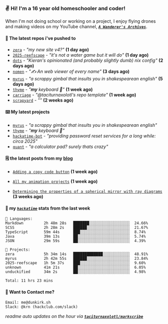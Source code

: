 ### ✌️ Hi! I'm a 16 year old homeschooler and coder!

When I'm not doing school or working on a project, I enjoy flying drones and making videos on my YouTube channel, [**_`A Wanderer's Archives`_**](https://youtube.com/@wanderer.archives).

#### 👷 The latest repos i've pushed to

- [`zera`](https://github.com/taciturnaxolotl/zera) - _"my new site v4?"_ **(1 day ago)**
- [`2025-reefscape`](https://github.com/df1317/2025-reefscape) - _"it's not a water game but it will do"_ **(1 day ago)**
- [`dots`](https://github.com/taciturnaxolotl/dots) - _"Kieran's opinionated (and probably slightly dumb) nix config"_ **(2 days ago)**
- [`nomen`](https://github.com/aramshiva/nomen) - _"✍️ An web viewer of every name"_ **(3 days ago)**
- [`myrus`](https://github.com/taciturnaxolotl/myrus) - _"a scrappy gimbal that insults you in shakespearean english"_ **(5 days ago)**
- [`thyme`](https://github.com/taciturnaxolotl/thyme) - _"**my** keyboard 🫶"_ **(1 week ago)**
- [`carriage`](https://github.com/taciturnaxolotl/carriage) - _"@taciturnaxolotl's repo template"_ **(1 week ago)**
- [`scrapyard`](https://github.com/hackclub/scrapyard) - _""_ **(2 weeks ago)**

#### ⌨️ My latest projects

- [`myrus`](https://github.com/taciturnaxolotl/myrus) - _"a scrappy gimbal that insults you in shakespearean english"_
- [`thyme`](https://github.com/taciturnaxolotl/thyme) - _"**my** keyboard 🫶"_
- [`hackatime-bot`](https://github.com/taciturnaxolotl/hackatime-bot) - _"providing password reset services for a long while: circa 2025"_
- [`quant`](https://github.com/taciturnaxolotl/quant) - _"a calculator pad? surely thats crazy"_

#### 🗒️ the latest posts from my [blog](https://dunkirk.sh)

- [`Adding a copy code button`](https://dunkirk.sh/blog/adding-a-copy-button/) **(1 week ago)**

- [`All my animation projects`](https://dunkirk.sh/blog/my-animations/) **(1 week ago)**

- [`Determining the properties of a spherical mirror with ray diagrams`](https://dunkirk.sh/blog/spherical-ray-diagrams/) **(3 weeks ago)**



#### 📡 my [_`hackatime`_](https://waka.hackclub.com) stats from the last week

```text
💾 Languages:
Markdown         2h 48m 28s   ███████░░░░░░░░░░░░░░░░░░  24.66%
SCSS             2h 28m 2s    ██████░░░░░░░░░░░░░░░░░░░  21.67%
TypeScript       59m 44s      ███░░░░░░░░░░░░░░░░░░░░░░  8.74%
Java             39m 13s      ██░░░░░░░░░░░░░░░░░░░░░░░  5.74%
JSON             29m 59s      ██░░░░░░░░░░░░░░░░░░░░░░░  4.39%

💼 Projects:
zera             5h 34m 14s   █████████████░░░░░░░░░░░░  48.91%
myrus            2h 42m 55s   ██████░░░░░░░░░░░░░░░░░░░  23.84%
2025-reefscape   1h 5m 37s    ███░░░░░░░░░░░░░░░░░░░░░░  9.60%
unknown          41m 21s      ██░░░░░░░░░░░░░░░░░░░░░░░  6.05%
unduckified      34m 2s       ██░░░░░░░░░░░░░░░░░░░░░░░  4.98%

Total: 11 hrs 23 mins
```

#### 📮 Want to Contact me?

```text
Email: me@dunkirk.sh
Slack: @krn (hackclub.com/slack)
```

_readme auto updates on the hour via [**`taciturnaxolotl/markscribe`**](https://github.com/taciturnaxolotl/markscribe)_

